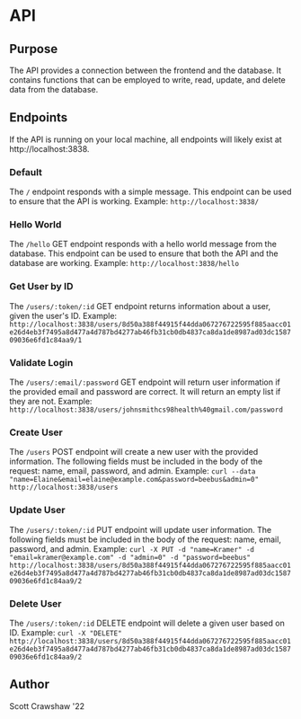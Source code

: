 # API

## Purpose
The API provides a connection between the frontend and the database. It contains functions that can be employed to write, read, update, and delete data from the database.

## Endpoints
If the API is running on your local machine, all endpoints will likely exist at http://localhost:3838.
### Default
The `/` endpoint responds with a simple message. This endpoint can be used to ensure that the API is working. Example: `http://localhost:3838/`

### Hello World
The `/hello` GET endpoint responds with a hello world message from the database. This endpoint can be used to ensure that both the API and the database are working. Example: `http://localhost:3838/hello`

### Get User by ID
The `/users/:token/:id` GET endpoint returns information about a user, given the user's ID. Example: `http://localhost:3838/users/8d50a388f44915f44dda067276722595f885aacc01e26d4eb3f7495a8d477a4d787bd4277ab46fb31cb0db4837ca8da1de8987ad03dc158709036e6fd1c84aa9/1`

### Validate Login
The `/users/:email/:password` GET endpoint will return user information if the provided email and password are correct. It will return an empty list if they are not. Example: `http://localhost:3838/users/johnsmithcs98health%40gmail.com/password`

### Create User
The `/users` POST endpoint will create a new user with the provided information. The following fields must be included in the body of the request: name, email, password, and admin. Example: `curl --data "name=Elaine&email=elaine@example.com&password=beebus&admin=0" http://localhost:3838/users`

### Update User
The `/users/:token/:id` PUT endpoint will update user information. The following fields must be included in the body of the request: name, email, password, and admin. Example: `curl -X PUT -d "name=Kramer" -d "email=kramer@example.com" -d "admin=0" -d "password=beebus" http://localhost:3838/users/8d50a388f44915f44dda067276722595f885aacc01e26d4eb3f7495a8d477a4d787bd4277ab46fb31cb0db4837ca8da1de8987ad03dc158709036e6fd1c84aa9/2`

### Delete User
The `/users/:token/:id` DELETE endpoint will delete a given user based on ID. Example: `curl -X "DELETE" http://localhost:3838/users/8d50a388f44915f44dda067276722595f885aacc01e26d4eb3f7495a8d477a4d787bd4277ab46fb31cb0db4837ca8da1de8987ad03dc158709036e6fd1c84aa9/2`

## Author
Scott Crawshaw '22